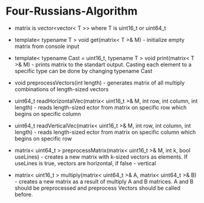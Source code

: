 # Four-Russians-Algorithm

- matrix is vector<vector< T >> where T is uint16_t or uint64_t

- template< typename T >
void get(matrix< T >& M) - initialize empty matrix from console input
  
- template< typename Cast = uint16_t, typename T >
void print(matrix< T >& M) - prints matrix to the standart output. Casting each element to a specific type can be done by changing typename Cast
  
- void preprocessVectors(int length) - generates matrix of all multiply combinations of length-sized vectors

- uint64_t readHorizontalVec(matrix< uint16_t >& M, int row, int column, int length) - reads length-sized ector from matrix on specific row which begins on specific column

- uint64_t readVerticalVec(matrix< uint16_t >& M, int row, int column, int length) - reads length-sized ector from matrix on specific column which begins on specific row

- matrix< uint64_t > preprocessMatrix(matrix< uint16_t >& M, int k, bool useLines) - creates a new matrix with k-sized vectors as elements. If useLines is true, vectors are horizontal, if false - vertical

- matrix< uint16_t > multiply(matrix< uint64_t >& A, matrix< uint64_t >& B) - creates a new matrix as a result of multiply A and B matrices. A and B should be preprocessed and preprocess Vectors should be called before.
